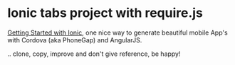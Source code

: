 # Ionic tabs project with require.js

[Getting Started with Ionic](http://ionicframework.com/getting-started/), one nice way to generate beautiful mobile App's with Cordova (aka PhoneGap) and AngularJS.

.. clone, copy, improve and don't give reference, be happy!
